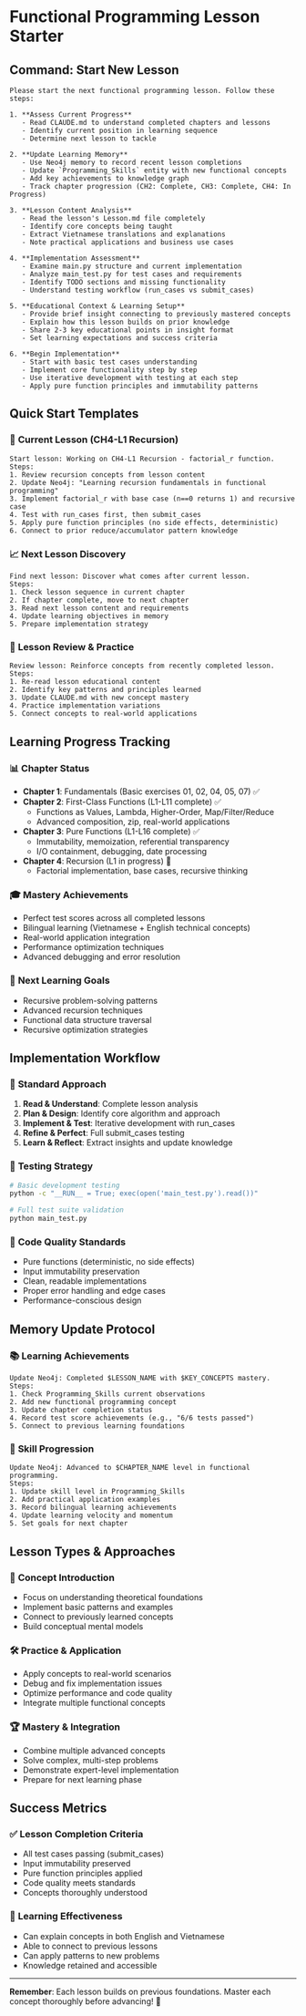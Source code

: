 # Functional Programming Lesson Starter

## Command: Start New Lesson

```
Please start the next functional programming lesson. Follow these steps:

1. **Assess Current Progress**
   - Read CLAUDE.md to understand completed chapters and lessons
   - Identify current position in learning sequence
   - Determine next lesson to tackle

2. **Update Learning Memory**
   - Use Neo4j memory to record recent lesson completions
   - Update `Programming_Skills` entity with new functional concepts
   - Add key achievements to knowledge graph
   - Track chapter progression (CH2: Complete, CH3: Complete, CH4: In Progress)

3. **Lesson Content Analysis**
   - Read the lesson's Lesson.md file completely
   - Identify core concepts being taught
   - Extract Vietnamese translations and explanations
   - Note practical applications and business use cases

4. **Implementation Assessment**
   - Examine main.py structure and current implementation
   - Analyze main_test.py for test cases and requirements
   - Identify TODO sections and missing functionality
   - Understand testing workflow (run_cases vs submit_cases)

5. **Educational Context & Learning Setup**
   - Provide brief insight connecting to previously mastered concepts
   - Explain how this lesson builds on prior knowledge
   - Share 2-3 key educational points in insight format
   - Set learning expectations and success criteria

6. **Begin Implementation**
   - Start with basic test cases understanding
   - Implement core functionality step by step
   - Use iterative development with testing at each step
   - Apply pure function principles and immutability patterns
```

## Quick Start Templates

### 🎯 **Current Lesson (CH4-L1 Recursion)**
```
Start lesson: Working on CH4-L1 Recursion - factorial_r function.
Steps:
1. Review recursion concepts from lesson content
2. Update Neo4j: "Learning recursion fundamentals in functional programming"
3. Implement factorial_r with base case (n==0 returns 1) and recursive case
4. Test with run_cases first, then submit_cases
5. Apply pure function principles (no side effects, deterministic)
6. Connect to prior reduce/accumulator pattern knowledge
```

### 📈 **Next Lesson Discovery**
```
Find next lesson: Discover what comes after current lesson.
Steps:
1. Check lesson sequence in current chapter
2. If chapter complete, move to next chapter
3. Read next lesson content and requirements
4. Update learning objectives in memory
5. Prepare implementation strategy
```

### 🔄 **Lesson Review & Practice**
```
Review lesson: Reinforce concepts from recently completed lesson.
Steps:
1. Re-read lesson educational content
2. Identify key patterns and principles learned
3. Update CLAUDE.md with new concept mastery
4. Practice implementation variations
5. Connect concepts to real-world applications
```

## Learning Progress Tracking

### 📊 **Chapter Status**
- **Chapter 1**: Fundamentals (Basic exercises 01, 02, 04, 05, 07) ✅
- **Chapter 2**: First-Class Functions (L1-L11 complete) ✅
  - Functions as Values, Lambda, Higher-Order, Map/Filter/Reduce
  - Advanced composition, zip, real-world applications
- **Chapter 3**: Pure Functions (L1-L16 complete) ✅
  - Immutability, memoization, referential transparency
  - I/O containment, debugging, date processing
- **Chapter 4**: Recursion (L1 in progress) 🔄
  - Factorial implementation, base cases, recursive thinking

### 🎓 **Mastery Achievements**
- Perfect test scores across all completed lessons
- Bilingual learning (Vietnamese + English technical concepts)
- Real-world application integration
- Performance optimization techniques
- Advanced debugging and error resolution

### 🚀 **Next Learning Goals**
- Recursive problem-solving patterns
- Advanced recursion techniques
- Functional data structure traversal
- Recursive optimization strategies

## Implementation Workflow

### 🔧 **Standard Approach**
1. **Read & Understand**: Complete lesson analysis
2. **Plan & Design**: Identify core algorithm and approach
3. **Implement & Test**: Iterative development with run_cases
4. **Refine & Perfect**: Full submit_cases testing
5. **Learn & Reflect**: Extract insights and update knowledge

### 🧪 **Testing Strategy**
```bash
# Basic development testing
python -c "__RUN__ = True; exec(open('main_test.py').read())"

# Full test suite validation
python main_test.py
```

### 📝 **Code Quality Standards**
- Pure functions (deterministic, no side effects)
- Input immutability preservation
- Clean, readable implementations
- Proper error handling and edge cases
- Performance-conscious design

## Memory Update Protocol

### 📚 **Learning Achievements**
```
Update Neo4j: Completed $LESSON_NAME with $KEY_CONCEPTS mastery.
Steps:
1. Check Programming_Skills current observations
2. Add new functional programming concept
3. Update chapter completion status
4. Record test score achievements (e.g., "6/6 tests passed")
5. Connect to previous learning foundations
```

### 🎯 **Skill Progression**
```
Update Neo4j: Advanced to $CHAPTER_NAME level in functional programming.
Steps:
1. Update skill level in Programming_Skills
2. Add practical application examples
3. Record bilingual learning achievements
4. Update learning velocity and momentum
5. Set goals for next chapter
```

## Lesson Types & Approaches

### 🔄 **Concept Introduction**
- Focus on understanding theoretical foundations
- Implement basic patterns and examples
- Connect to previously learned concepts
- Build conceptual mental models

### 🛠️ **Practice & Application**
- Apply concepts to real-world scenarios
- Debug and fix implementation issues
- Optimize performance and code quality
- Integrate multiple functional concepts

### 🏆 **Mastery & Integration**
- Combine multiple advanced concepts
- Solve complex, multi-step problems
- Demonstrate expert-level implementation
- Prepare for next learning phase

## Success Metrics

### ✅ **Lesson Completion Criteria**
- All test cases passing (submit_cases)
- Input immutability preserved
- Pure function principles applied
- Code quality meets standards
- Concepts thoroughly understood

### 🎯 **Learning Effectiveness**
- Can explain concepts in both English and Vietnamese
- Able to connect to previous lessons
- Can apply patterns to new problems
- Knowledge retained and accessible

---

**Remember**: Each lesson builds on previous foundations. Master each concept thoroughly before advancing! 🚀
